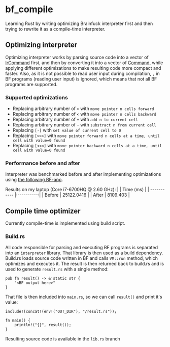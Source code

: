 # bf_compile
Learning Rust by writing optimizing Brainfuck interpreter first and then trying to rewrite it as a compile-time interpreter.

## Optimizing interpreter
Optimizing interpreter works by parsing source code into a vector of [IrCommand](./src/enums.rs) first, and then by converting it into a vector of [Command](./src/enums.rs),
while applying different optimizations to make resulting code more compact and faster.
Also, as it is not possible to read user input during compilation, `,` in BF programs (reading user input) is ignored, which means that not all BF programs are supported.

### Supported optimizations
* Replacing arbitrary number of `>` with `move pointer n cells forward`
* Replacing arbitrary number of `<` with `move pointer n cells backward`
* Replacing arbitrary number of `+` with `add n to current cell`
* Replacing arbitrary number of `-` with `substract n from current cell`
* Replacing `[-]` with `set value of current cell to 0`
* Replacing `[>>>]` with `move pointer forward n cells at a time, until cell with value=0 found`
* Replacing `[<<<]` with `move pointer backward n cells at a time, until cell with value=0 found`

### Performance before and after
Interpreter was benchmarked before and after implementing optimizations using [the following BF-app](http://esoteric.sange.fi/brainfuck/bf-source/prog/mandelbrot.b).

Results on my laptop (Core i7-6700HQ @ 2.60 GHz):
|             | Time (ms)  |
| ----------- |:----------:|
| Before      | 25122.0416 |
| After       | 8109.403   |

## Compile time optimizer

Currently compile-time is implemented using build script.

### Build.rs

All code responsible for parsing and executing BF programs is separated into an `interpreter` library. That library is then used as a build dependency.
Build.rs loads source code written in BF and calls `VM::run` method, which optimizes and executes it. The result is then returned back to build.rs and is used to generate `result.rs` with a single method:

```
pub fn result() -> &'static str {
    "<BF output here>"
}
```


That file is then included into `main.rs`, so we can call `result()` and print it's value:

```
include!(concat!(env!("OUT_DIR"), "/result.rs"));

fn main() {
    println!("{}", result());
}
```

Resulting source code is available in the `lib.rs` branch
